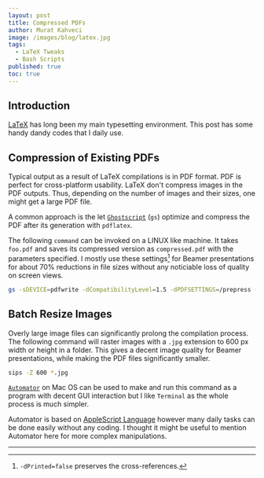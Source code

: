 ```yaml
---
layout: post
title: Compressed PDFs
author: Murat Kahveci
image: /images/blog/latex.jpg
tags: 
  - LaTeX Tweaks
  - Bash Scripts
published: true
toc: true
---
```


## Introduction

[LaTeX](https://www.latex-project.org) has long been my main typesetting environment. This post has some handy dandy codes that I daily use.

## Compression of Existing PDFs

Typical output as a result of LaTeX compilations is in PDF format. PDF is perfect for cross-platform usability. LaTeX don't compress images in the PDF outputs. Thus, depending on the number of images and their sizes, one might get a large PDF file. 

A common approach is the let [`Ghostscript`](https://www.ghostscript.com) (`gs`) optimize and compress the PDF after its generation with `pdflatex`.

The following `command` can be invoked on a LINUX like machine. It takes `foo.pdf` and saves its compressed version as `compressed.pdf` with the parameters specified. I mostly use these settings[^1] for Beamer presentations for about 70% reductions in file sizes without any noticiable loss of quality on screen views. 

[^1]: `-dPrinted=false` preserves the cross-references.

```bash
gs -sDEVICE=pdfwrite -dCompatibilityLevel=1.5 -dPDFSETTINGS=/prepress -dPrinted=false -dNOPAUSE -dQUIET -dBATCH -sOutputFile=compressed.pdf foo.pdf
```

## Batch Resize Images

Overly large image files can significantly prolong the compilation process. The following command will raster images with a `.jpg` extension to 600 px width or height in a folder. This gives a decent image quality for Beamer presentations, while making the PDF files significantly smaller.

```bash
sips -Z 600 *.jpg
```
[`Automator`](https://developer.apple.com/documentation/automator/) on Mac OS can be used to make and run this command as a program with decent GUI interaction but I like `Terminal` as the whole process is much simpler. 

Automator is based on [AppleScript Language](https://developer.apple.com/library/archive/documentation/AppleScript/Conceptual/AppleScriptLangGuide/introduction/ASLR_intro.html) however many daily tasks can be done easily without any coding. I thought it might be useful to mention Automator here for more complex manipulations.



---